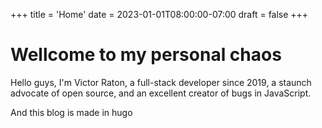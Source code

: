 +++
title = 'Home'
date = 2023-01-01T08:00:00-07:00
draft = false
+++
# Wellcome to my personal chaos

Hello guys, I'm Victor Raton, a full-stack developer since 2019, a staunch advocate of open source, and an excellent creator of bugs in JavaScript.

And this blog is made in hugo
